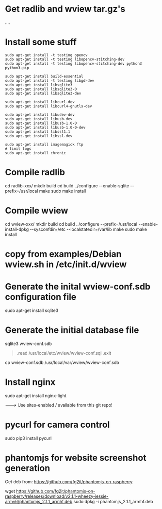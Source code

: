 # Get radlib and wview tar.gz's
....

# Install some stuff

```
sudo apt-get install -t testing opencv
sudo apt-get install -t testing libopencv-stitching-dev
sudo apt-get install -t testing libopencv-stitching-dev python3 python3-pip

sudo apt-get install build-essential
sudo apt-get install -t testing libgd-dev
sudo apt-get install libsqlite3
sudo apt-get install libsqlite3-0
sudo apt-get install libsqlite3-dev

sudo apt-get install libcurl-dev
sudo apt-get install libcurl4-gnutls-dev

sudo apt-get install libudev-dev
sudo apt-get install libusb-dev
sudo apt-get install libusb-1.0-0
sudo apt-get install libusb-1.0-0-dev
sudo apt-get install libssl1.1
sudo apt-get install libssl-dev

sudo apt-get install imagemagick ftp
# limit logs
sudo apt-get install chronic
```

# Compile radlib

cd radlib-xxx/
mkdir build
cd build
../configure --enable-sqlite --prefix=/usr/local
make
sudo make install


# Compile wview

cd wview-xxx/
mkdir build
cd build
../configure --prefix=/usr/local --enable-install-dpkg --sysconfdir=/etc --localstatedir=/var/lib
make
sudo make install

# copy from examples/Debian wview.sh in /etc/init.d/wview

# Generate the inital wview-conf.sdb configuration file

sudo apt-get install sqlite3

# Generate the initial database file

sqlite3 wview-conf.sdb

> .read /usr/local/etc/wview/wview-conf.sql
> .exit

cp wview-conf.sdb /usr/local/var/wview/wview-conf.sdb


# Install nginx

sudo apt-get install nginx-light

---> Use sites-enabled / available from this git repo!


# pycurl for camera control
sudo pip3 install pycurl

# phantomjs for website screenshot generation

Get deb from: https://github.com/fg2it/phantomjs-on-raspberry

wget https://github.com/fg2it/phantomjs-on-raspberry/releases/download/v2.1.1-wheezy-jessie-armv6/phantomjs_2.1.1_armhf.deb
sudo dpkg -i phantomjs_2.1.1_armhf.deb



